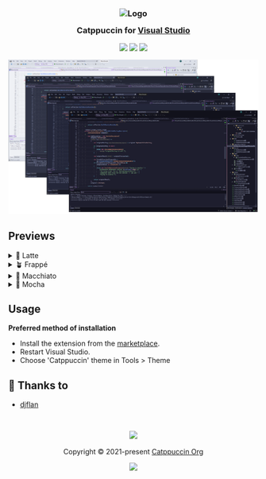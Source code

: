 <h3 align="center">
	<img src="https://raw.githubusercontent.com/catppuccin/catppuccin/main/assets/logos/exports/1544x1544_circle.png" width="100" alt="Logo"/><br/>
	<img src="https://raw.githubusercontent.com/catppuccin/catppuccin/main/assets/misc/transparent.png" height="30" width="0px"/>
	Catppuccin for <a href="https://visualstudio.microsoft.com/">Visual Studio</a>
	<img src="https://raw.githubusercontent.com/catppuccin/catppuccin/main/assets/misc/transparent.png" height="30" width="0px"/>
</h3>

<p align="center">
    <a href="https://github.com/catppuccin/visual-studio/stargazers"><img src="https://img.shields.io/github/stars/catppuccin/visual-studio?colorA=363a4f&colorB=b7bdf8&style=for-the-badge"></a>
    <a href="https://github.com/catppuccin/visual-studio/issues"><img src="https://img.shields.io/github/issues/catppuccin/visual-studio?colorA=363a4f&colorB=f5a97f&style=for-the-badge"></a>
    <a href="https://github.com/catppuccin/visual-studio/contributors"><img src="https://img.shields.io/github/contributors/catppuccin/visual-studio?colorA=363a4f&colorB=a6da95&style=for-the-badge"></a>
</p>

<p align="center">
  <img src="https://raw.githubusercontent.com/catppuccin/visual-studio/main/assets/Catppuccin%20Preview.png"/>
</p>

## Previews

<details>
<summary>🌻 Latte</summary>
<img src="https://raw.githubusercontent.com/catppuccin/visual-studio/main/assets/Catppuccin%20Latte.png"/>
</details>
<details>
<summary>🪴 Frappé</summary>
<img src="https://raw.githubusercontent.com/catppuccin/visual-studio/main/assets/Catppuccin%20Frapp%C3%A9.png"/>
</details>
<details>
<summary>🌺 Macchiato</summary>
<img src="https://raw.githubusercontent.com/catppuccin/visual-studio/main/assets/Catppuccin%20Macchiato.png"/>
</details>
<details>
<summary>🌿 Mocha</summary>
<img src="https://raw.githubusercontent.com/catppuccin/visual-studio/main/assets/Catppuccin%20Mocha.png"/>
</details>

## Usage

**Preferred method of installation**

- Install the extension from the [marketplace](https://marketplace.visualstudio.com/items?itemName=dan-flanigan.Catppuccin).
- Restart Visual Studio.
- Choose 'Catppuccin' theme in Tools > Theme

## 💝 Thanks to

- [djflan](https://github.com/djflan)

&nbsp;

<p align="center">
	<img src="https://raw.githubusercontent.com/catppuccin/catppuccin/main/assets/footers/gray0_ctp_on_line.svg?sanitize=true" />
</p>

<p align="center">
	Copyright &copy; 2021-present <a href="https://github.com/catppuccin" target="_blank">Catppuccin Org</a>
</p>

<p align="center">
	<a href="https://github.com/catppuccin/catppuccin/blob/main/LICENSE"><img src="https://img.shields.io/static/v1.svg?style=for-the-badge&label=License&message=MIT&logoColor=d9e0ee&colorA=363a4f&colorB=b7bdf8"/></a>
</p>
